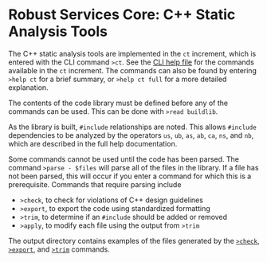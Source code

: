 # Robust Services Core: C++ Static Analysis Tools

The C++ static analysis tools are implemented in the `ct` increment,
which is entered with the CLI command `>ct`.  See the [CLI help
file](/docs/output/help.cli.txt) for the commands available in the `ct`
increment.  The commands can also be found by entering `>help ct` for
a brief summary, or `>help ct full` for a more detailed explanation.

The contents of the code library must be defined before any of the commands
can be used. This can be done with `>read buildlib`.

As the library is built, `#include` relationships are noted.  This allows
`#include` dependencies to be analyzed by the operators `us`, `ub`, `as`,
`ab`, `ca`, `ns`, and `nb`, which are described in the full help documentation.

Some commands cannot be used until the code has been parsed.  The command
`>parse - $files` will parse all of the files in the library.  If a file has
not been parsed, this will occur if you enter a command for which this is a
prerequisite.  Commands that require parsing include

* `>check`, to check for violations of C++ design guidelines
* `>export`, to export the code using standardized formatting
* `>trim`, to determine if an `#include` should be added or removed
* `>apply`, to modify each file using the output from `>trim` 

The output directory contains examples of the files generated by the
[`>check`](/docs/output/rsc.check.txt), [`>export`](/docs/output/rsc.lib.txt),
and [`>trim`](/docs/output/rsc.trim.txt) commands.
